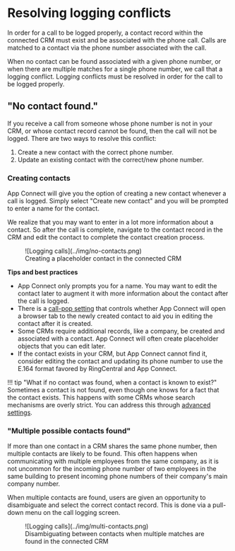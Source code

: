 # Resolving logging conflicts

In order for a call to be logged properly, a contact record within the connected CRM must exist and be associated with the phone call. Calls are matched to a contact via the phone number associated with the call.

When no contact can be found associated with a given phone number, or when there are multiple matches for a single phone number, we call that a logging conflict. Logging conflicts must be resolved in order for the call to be logged properly. 

## "No contact found."

If you receive a call from someone whose phone number is not in your CRM, or whose contact record cannot be found, then the call will not be logged. There are two ways to resolve this conflict:

1. Create a new contact with the correct phone number.
2. Update an existing contact with the correct/new phone number. 

### Creating contacts

App Connect will give you the option of creating a new contact whenever a call is logged. Simply select "Create new contact" and you will be prompted to enter a name for the contact. 

We realize that you may want to enter in a lot more information about a contact. So after the call is complete, navigate to the contact record in the CRM and edit the contact to complete the contact creation process. 

<figure markdown>
  ![Logging calls](../img/no-contacts.png)
  <figcaption>Creating a placeholder contact in the connected CRM</figcaption>
</figure>

**Tips and best practices**

* App Connect only prompts you for a name. You may want to edit the contact later to augment it with more information about the contact after the call is logged. 
* There is a [call-pop setting](making-calls.md#call-pop) that controls whether App Connect will open a browser tab to the newly created contact to aid you in editing the contact after it is created. 
* Some CRMs require additional records, like a company, be created and associated with a contact. App Connect will often create placeholder objects that you can edit later.
* If the contact exists in your CRM, but App Connect cannot find it, consider editing the contact and updating its phone number to use the E.164 format favored by RingCentral and App Connect. 

!!! tip "What if no contact was found, when a contact is known to exist?"
    Sometimes a contact is not found, even though one knows for a fact that the contact exists. This happens with some CRMs whose search mechanisms are overly strict. You can address this through [advanced settings](phone-number-formats.md).

### "Multiple possible contacts found"

If more than one contact in a CRM shares the same phone number, then multiple contacts are likely to be found. This often happens when communicating with multiple employees from the same company, as it is not uncommon for the incoming phone number of two employees in the same building to present incoming phone numbers of their company's main company number. 

When multiple contacts are found, users are given an opportunity to disambiguate and select the correct contact record. This is done via a pull-down menu on the call logging screen. 

<figure markdown>
  ![Logging calls](../img/multi-contacts.png)
  <figcaption>Disambiguating between contacts when multiple matches are found in the connected CRM</figcaption>
</figure>

